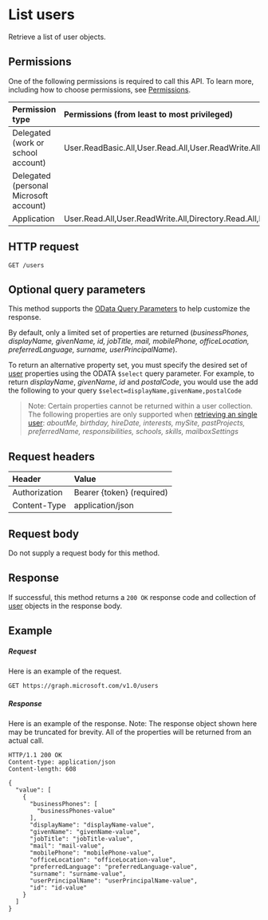 # List users

Retrieve a list of user objects.

## Permissions

One of the following permissions is required to call this API. To learn more, including how to choose permissions, see [Permissions](../../../concepts/permissions_reference.md).

|Permission type      | Permissions (from least to most privileged)              | 
|:--------------------|:---------------------------------------------------------| 
|Delegated (work or school account) | User.ReadBasic.All,User.Read.All,User.ReadWrite.All,Directory.Read.All,Directory.ReadWrite.All,Directory.AccessAsUser.All    | 
|Delegated (personal Microsoft account) |     | 
|Application | User.Read.All,User.ReadWrite.All,Directory.Read.All,Directory.ReadWrite.All | 

## HTTP request
<!-- { "blockType": "ignored" } -->
```http
GET /users
```

## Optional query parameters

This method supports the [OData Query Parameters](http://developer.microsoft.com/en-us/graph/docs/overview/query_parameters) to help customize the response.

By default, only a limited set of properties are returned (_businessPhones, displayName, givenName, id, jobTitle, mail, mobilePhone, officeLocation, preferredLanguage, surname, userPrincipalName_). 

To return an alternative property set, you must specify the desired set of [user](../resources/user.md) properties using the ODATA `$select` query parameter. For example, to return _displayName_, _givenName_, _id_ and _postalCode_, you would use the add the following to your query `$select=displayName,givenName,postalCode`

> Note: Certain properties cannot be returned within a user collection. The following properties are only supported when [retrieving an single user](./user_get.md): _aboutMe, birthday, hireDate, interests, mySite, pastProjects, preferredName, responsibilities, schools, skills, mailboxSettings_

## Request headers

| Header        | Value                      |
|:--------------|:---------------------------|
| Authorization | Bearer {token} (required)  |
| Content-Type  | application/json           | 

## Request body

Do not supply a request body for this method.

## Response

If successful, this method returns a `200 OK` response code and collection of [user](../resources/user.md) objects in the response body.

## Example

##### Request

Here is an example of the request.
<!-- {
  "blockType": "request",
  "name": "get_users"
}-->
```http
GET https://graph.microsoft.com/v1.0/users
```

##### Response

Here is an example of the response. Note: The response object shown here may be truncated for brevity. All of the properties will be returned from an actual call.
<!-- {
  "blockType": "response",
  "truncated": true,
  "@odata.type": "microsoft.graph.user",
  "isCollection": true
} -->
```http
HTTP/1.1 200 OK
Content-type: application/json
Content-length: 608

{
  "value": [
    {
      "businessPhones": [
        "businessPhones-value"
      ],
      "displayName": "displayName-value",
      "givenName": "givenName-value",
      "jobTitle": "jobTitle-value",
      "mail": "mail-value",
      "mobilePhone": "mobilePhone-value",
      "officeLocation": "officeLocation-value",
      "preferredLanguage": "preferredLanguage-value",
      "surname": "surname-value",
      "userPrincipalName": "userPrincipalName-value",
      "id": "id-value"
    }
  ]
}
```

<!-- uuid: 8fcb5dbc-d5aa-4681-8e31-b001d5168d79
2015-10-25 14:57:30 UTC -->
<!-- {
  "type": "#page.annotation",
  "description": "List users",
  "keywords": "",
  "section": "documentation",
  "tocPath": ""
}-->
